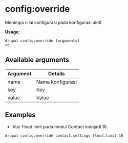 # config:override
Menimpa nilai konfigurasi pada konfigurasi aktif.

**Usage:**
```
drupal config:override [arguments]
co
```

## Available arguments
Argument | Details
---------|-------------
name | Nama konfigurasi
key | Key
value | Value

## Examples
* Atur flood limit pada modul Contact menjadi 10.
```
drupal config:override contact.settings flood.limit 10
```
